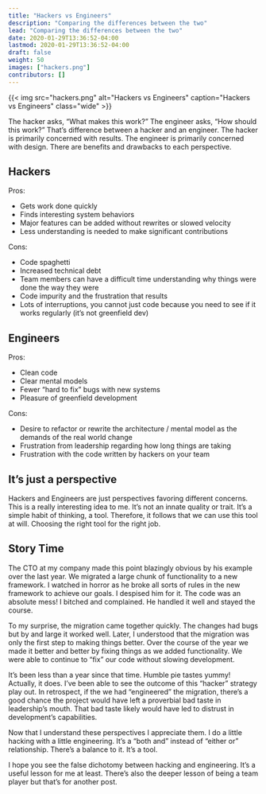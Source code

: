```yaml
---
title: "Hackers vs Engineers"
description: "Comparing the differences between the two"
lead: "Comparing the differences between the two"
date: 2020-01-29T13:36:52-04:00
lastmod: 2020-01-29T13:36:52-04:00
draft: false
weight: 50
images: ["hackers.png"]
contributors: []
---
```


{{< img src="hackers.png" alt="Hackers vs Engineers" caption="Hackers vs Engineers" class="wide" >}}

The hacker asks, “What makes this work?” The engineer asks, “How should this work?” That’s difference between a hacker and an engineer. The hacker is primarily concerned with results. The engineer is primarily concerned with design. There are benefits and drawbacks to each perspective.

## Hackers

Pros:

- Gets work done quickly
- Finds interesting system behaviors
- Major features can be added without rewrites or slowed velocity
- Less understanding is needed to make significant contributions

Cons:

- Code spaghetti
- Increased technical debt
- Team members can have a difficult time understanding why things were done the way they were
- Code impurity and the frustration that results
- Lots of interruptions, you cannot just code because you need to see if it works regularly (it’s not greenfield dev)

## Engineers

Pros:

- Clean code
- Clear mental models
- Fewer “hard to fix” bugs with new systems
- Pleasure of greenfield development

Cons:

- Desire to refactor or rewrite the architecture / mental model as the demands of the real world change
- Frustration from leadership regarding how long things are taking
- Frustration with the code written by hackers on your team

## It’s just a perspective

Hackers and Engineers are just perspectives favoring different concerns. This is a really interesting idea to me. It’s not an innate quality or trait. It’s a simple habit of thinking, a tool. Therefore, it follows that we can use this tool at will. Choosing the right tool for the right job.

## Story Time

The CTO at my company made this point blazingly obvious by his example over the last year. We migrated a large chunk of functionality to a new framework. I watched in horror as he broke all sorts of rules in the new framework to achieve our goals. I despised him for it. The code was an absolute mess! I bitched and complained. He handled it well and stayed the course.

To my surprise, the migration came together quickly. The changes had bugs but by and large it worked well. Later, I understood that the migration was only the first step to making things better. Over the course of the year we made it better and better by fixing things as we added functionality. We were able to continue to “fix” our code without slowing development.

It’s been less than a year since that time. Humble pie tastes yummy! Actually, it does. I’ve been able to see the outcome of this “hacker” strategy play out. In retrospect, if the we had “engineered” the migration, there’s a good chance the project would have left a proverbial bad taste in leadership’s mouth. That bad taste likely would have led to distrust in development’s capabilities.

Now that I understand these perspectives I appreciate them. I do a little hacking with a little engineering. It’s a “both and” instead of “either or” relationship. There’s a balance to it. It’s a tool.

I hope you see the false dichotomy between hacking and engineering. It’s a useful lesson for me at least. There’s also the deeper lesson of being a team player but that’s for another post.
